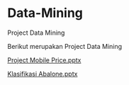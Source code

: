 # Data-Mining
Project Data Mining

Berikut merupakan Project Data Mining

[Project Mobile Price.pptx](https://github.com/yuvanioksarianti29/Data-Mining/files/8151778/ppt.fix.datmin.kelompok.f.pptx)

[Klasifikasi Abalone.pptx](https://github.com/yuvanioksarianti29/Data-Mining/files/8151787/PPT.UAS.part.2.pptx)
